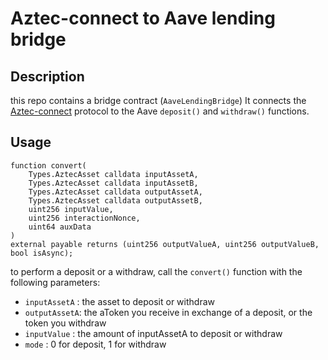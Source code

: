 # Aztec-connect to Aave lending bridge

## Description

this repo contains a bridge contract (`AaveLendingBridge`)
It connects the [Aztec-connect](https://medium.com/aztec-protocol/private-defi-with-the-aztec-connect-bridge-76c3da76d982) protocol to the Aave `deposit()` and `withdraw()` functions.

## Usage

```solidity
function convert(
    Types.AztecAsset calldata inputAssetA,
    Types.AztecAsset calldata inputAssetB,
    Types.AztecAsset calldata outputAssetA,
    Types.AztecAsset calldata outputAssetB,
    uint256 inputValue,
    uint256 interactionNonce,
    uint64 auxData
)
external payable returns (uint256 outputValueA, uint256 outputValueB, bool isAsync);
```

to perform a deposit or a withdraw, call the `convert()` function with the following parameters:

* `inputAssetA` : the asset to deposit or withdraw
* `outputAssetA`: the aToken you receive in exchange of a deposit, or the token you withdraw
* `inputValue`  : the amount of inputAssetA to deposit or withdraw
* `mode`        : 0 for deposit, 1 for withdraw
